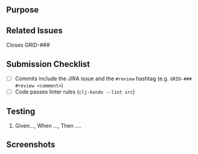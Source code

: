 ## Purpose
<!-- Description of what has been added/changed -->

## Related Issues
Closes GRID-###

## Submission Checklist
- [ ] Commits include the JIRA issue and the `#review` hashtag (e.g. `GRID-### #review <comment>`)
- [ ] Code passes linter rules (`clj-kondo --lint src`)

## Testing
<!-- Create a BDD style test script -->
1. Given..., When ..., Then ....

## Screenshots
<!-- Add a screen shot when UI changes are included -->

